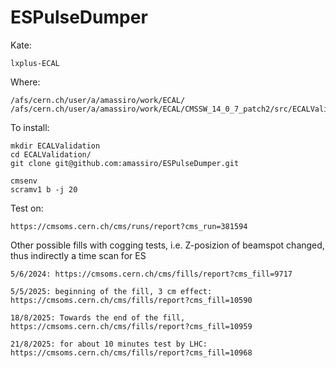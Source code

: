 ESPulseDumper
====

Kate:

    lxplus-ECAL

Where:

    /afs/cern.ch/user/a/amassiro/work/ECAL/
    /afs/cern.ch/user/a/amassiro/work/ECAL/CMSSW_14_0_7_patch2/src/ECALValidation/ESPulseDumper

To install:

    mkdir ECALValidation
    cd ECALValidation/
    git clone git@github.com:amassiro/ESPulseDumper.git

    cmsenv
    scramv1 b -j 20
    
    
    
    
    
Test on:

    https://cmsoms.cern.ch/cms/runs/report?cms_run=381594
    
    
Other possible fills with cogging tests, i.e. Z-posizion of beamspot changed, thus indirectly a time scan for ES

    5/6/2024: https://cmsoms.cern.ch/cms/fills/report?cms_fill=9717
    
    5/5/2025: beginning of the fill, 3 cm effect: https://cmsoms.cern.ch/cms/fills/report?cms_fill=10590
    
    18/8/2025: Towards the end of the fill, https://cmsoms.cern.ch/cms/fills/report?cms_fill=10959
    
    21/8/2025: for about 10 minutes test by LHC: https://cmsoms.cern.ch/cms/fills/report?cms_fill=10968
    
    